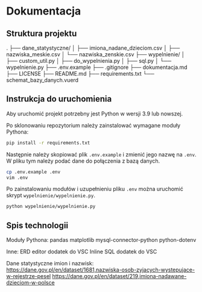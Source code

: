 # Dokumentacja

## Struktura projektu

.
├── dane_statystyczne/
│ ├── imiona_nadane_dzieciom.csv
│ ├── nazwiska_meskie.csv
│ └── nazwiska_zenskie.csv
├── wypelnienie/
│ ├── custom_util.py
│ ├── do_wypelnienia.py
│ ├── sql.py
│ └── wypelnienie.py
├── .env.example
├── .gitignore
├── dokumentacja.md
├── LICENSE
├── README.md
├── requirements.txt
└── schemat_bazy_danych.vuerd

## Instrukcja do uruchomienia

Aby uruchomić projekt potrzebny jest Python w wersji 3.9 lub nowszej.

Po sklonowaniu repozytorium należy zainstalować wymagane moduły Pythona:

```bash
pip install -r requirements.txt
```

Następnie należy skopiować plik `.env.example` i zmienić jego nazwę na `.env`. W pliku tym należy podać dane do połączenia z bazą danych.

```bash
cp .env.example .env
vim .env
```

Po zainstalowaniu modułów i uzupełnieniu pliku `.env` można uruchomić skrypt `wypelnienie/wypelnienie.py`.

```bash
python wypelnienie/wypelnienie.py
```

## Spis technologii

Moduły Pythona:
pandas
matplotlib
mysql-connector-python
python-dotenv

Inne:
ERD editor dodatek do VSC
Inline SQL dodatek do VSC

Dane statystyczne imion i nazwisk:
<https://dane.gov.pl/en/dataset/1681,nazwiska-osob-zyjacych-wystepujace-w-rejestrze-pesel>
<https://dane.gov.pl/en/dataset/219,imiona-nadawane-dzieciom-w-polsce>
